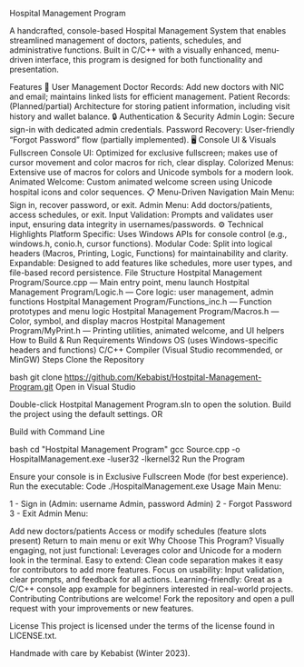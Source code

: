 Hospital Management Program

A handcrafted, console-based Hospital Management System that enables streamlined management of doctors, patients, schedules, and administrative functions. Built in C/C++ with a visually enhanced, menu-driven interface, this program is designed for both functionality and presentation.

Features
🏥 User Management
Doctor Records: Add new doctors with NIC and email; maintains linked lists for efficient management.
Patient Records: (Planned/partial) Architecture for storing patient information, including visit history and wallet balance.
🔒 Authentication & Security
Admin Login: Secure sign-in with dedicated admin credentials.
Password Recovery: User-friendly “Forgot Password” flow (partially implemented).
🖥️ Console UI & Visuals
Fullscreen Console UI: Optimized for exclusive fullscreen; makes use of cursor movement and color macros for rich, clear display.
Colorized Menus: Extensive use of macros for colors and Unicode symbols for a modern look.
Animated Welcome: Custom animated welcome screen using Unicode hospital icons and color sequences.
📋 Menu-Driven Navigation
Main Menu: Sign in, recover password, or exit.
Admin Menu: Add doctors/patients, access schedules, or exit.
Input Validation: Prompts and validates user input, ensuring data integrity in usernames/passwords.
⚙️ Technical Highlights
Platform Specific: Uses Windows APIs for console control (e.g., windows.h, conio.h, cursor functions).
Modular Code: Split into logical headers (Macros, Printing, Logic, Functions) for maintainability and clarity.
Expandable: Designed to add features like schedules, more user types, and file-based record persistence.
File Structure
Hostpital Management Program/Source.cpp — Main entry point, menu launch
Hostpital Management Program/Logic.h — Core logic: user management, admin functions
Hostpital Management Program/Functions_inc.h — Function prototypes and menu logic
Hostpital Management Program/Macros.h — Color, symbol, and display macros
Hostpital Management Program/MyPrint.h — Printing utilities, animated welcome, and UI helpers
How to Build & Run
Requirements
Windows OS (uses Windows-specific headers and functions)
C/C++ Compiler (Visual Studio recommended, or MinGW)
Steps
Clone the Repository

bash
git clone https://github.com/Kebabist/Hostpital-Management-Program.git
Open in Visual Studio

Double-click Hostpital Management Program.sln to open the solution.
Build the project using the default settings.
OR

Build with Command Line

bash
cd "Hostpital Management Program"
gcc Source.cpp -o HospitalManagement.exe -luser32 -lkernel32
Run the Program

Ensure your console is in Exclusive Fullscreen Mode (for best experience).
Run the executable:
Code
./HospitalManagement.exe
Usage
Main Menu:

1 - Sign in (Admin: username Admin, password Admin)
2 - Forgot Password
3 - Exit
Admin Menu:

Add new doctors/patients
Access or modify schedules (feature slots present)
Return to main menu or exit
Why Choose This Program?
Visually engaging, not just functional: Leverages color and Unicode for a modern look in the terminal.
Easy to extend: Clean code separation makes it easy for contributors to add more features.
Focus on usability: Input validation, clear prompts, and feedback for all actions.
Learning-friendly: Great as a C/C++ console app example for beginners interested in real-world projects.
Contributing
Contributions are welcome! Fork the repository and open a pull request with your improvements or new features.

License
This project is licensed under the terms of the license found in LICENSE.txt.

Handmade with care by Kebabist (Winter 2023).
